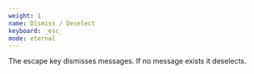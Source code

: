 ```yaml
---
weight: 1
name: Dismiss / Deselect
keyboard: _esc_
mode: eternal
---
```

The escape key dismisses messages. If no message exists it deselects.